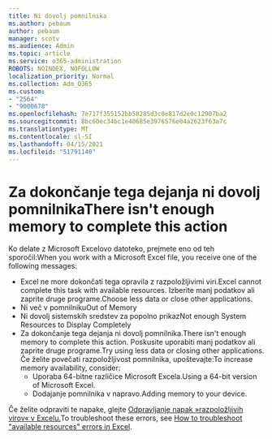 ```yaml
---
title: Ni dovolj pomnilnika
ms.author: pebaum
author: pebaum
manager: scotv
ms.audience: Admin
ms.topic: article
ms.service: o365-administration
ROBOTS: NOINDEX, NOFOLLOW
localization_priority: Normal
ms.collection: Adm_O365
ms.custom:
- "2564"
- "9000678"
ms.openlocfilehash: 7e717f355152bb58285d3c0e817d2e0c12907ba2
ms.sourcegitcommit: 8bc60ec34bc1e40685e3976576e04a2623f63a7c
ms.translationtype: MT
ms.contentlocale: sl-SI
ms.lasthandoff: 04/15/2021
ms.locfileid: "51791140"
---
```

# <a name="there-isnt-enough-memory-to-complete-this-action"></a><span data-ttu-id="ddda9-102">Za dokončanje tega dejanja ni dovolj pomnilnika</span><span class="sxs-lookup"><span data-stu-id="ddda9-102">There isn't enough memory to complete this action</span></span>

<span data-ttu-id="ddda9-103">Ko delate z Microsoft Excelovo datoteko, prejmete eno od teh sporočil:</span><span class="sxs-lookup"><span data-stu-id="ddda9-103">When you work with a Microsoft Excel file, you receive one of the following messages:</span></span>

- <span data-ttu-id="ddda9-104">Excel ne more dokončati tega opravila z razpoložljivimi viri.</span><span class="sxs-lookup"><span data-stu-id="ddda9-104">Excel cannot complete this task with available resources.</span></span> <span data-ttu-id="ddda9-105">Izberite manj podatkov ali zaprite druge programe.</span><span class="sxs-lookup"><span data-stu-id="ddda9-105">Choose less data or close other applications.</span></span>
- <span data-ttu-id="ddda9-106">Ni več v pomnilniku</span><span class="sxs-lookup"><span data-stu-id="ddda9-106">Out of Memory</span></span>
- <span data-ttu-id="ddda9-107">Ni dovolj sistemskih sredstev za popolno prikaz</span><span class="sxs-lookup"><span data-stu-id="ddda9-107">Not enough System Resources to Display Completely</span></span>
- <span data-ttu-id="ddda9-108">Za dokončanje tega dejanja ni dovolj pomnilnika.</span><span class="sxs-lookup"><span data-stu-id="ddda9-108">There isn't enough memory to complete this action.</span></span> <span data-ttu-id="ddda9-109">Poskusite uporabiti manj podatkov ali zaprite druge programe.</span><span class="sxs-lookup"><span data-stu-id="ddda9-109">Try using less data or closing other applications.</span></span> <span data-ttu-id="ddda9-110">Če želite povečati razpoložljivost pomnilnika, upoštevajte:</span><span class="sxs-lookup"><span data-stu-id="ddda9-110">To increase memory availability, consider:</span></span> 
    - <span data-ttu-id="ddda9-111">Uporaba 64-bitne različice Microsoft Excela.</span><span class="sxs-lookup"><span data-stu-id="ddda9-111">Using a 64-bit version of Microsoft Excel.</span></span>
    - <span data-ttu-id="ddda9-112">Dodajanje pomnilnika v napravo.</span><span class="sxs-lookup"><span data-stu-id="ddda9-112">Adding memory to your device.</span></span>

<span data-ttu-id="ddda9-113">Če želite odpraviti te napake, glejte [Odpravljanje napak »razpoložljivih virov« v Excelu.](https://docs.microsoft.com/office/troubleshoot/excel/available-resources-errors)</span><span class="sxs-lookup"><span data-stu-id="ddda9-113">To troubleshoot these errors, see [How to troubleshoot "available resources" errors in Excel](https://docs.microsoft.com/office/troubleshoot/excel/available-resources-errors).</span></span>